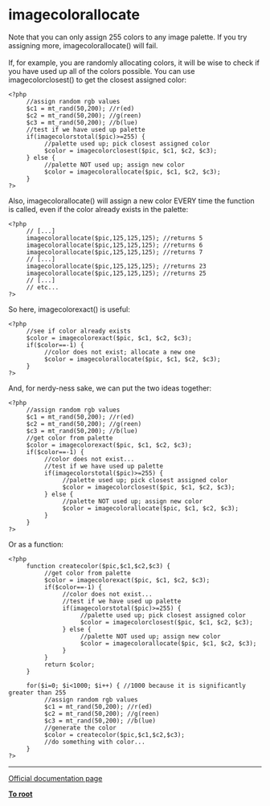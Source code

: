 # imagecolorallocate



Note that you can only assign 255 colors to any image palette.  If you try assigning more, imagecolorallocate() will fail.<br><br>If, for example, you are randomly allocating colors, it will be wise to check if you have used up all of the colors possible.  You can use imagecolorclosest() to get the closest assigned color:<br>

```
<?php
     //assign random rgb values
     $c1 = mt_rand(50,200); //r(ed)
     $c2 = mt_rand(50,200); //g(reen)
     $c3 = mt_rand(50,200); //b(lue)
     //test if we have used up palette
     if(imagecolorstotal($pic)>=255) {
          //palette used up; pick closest assigned color
          $color = imagecolorclosest($pic, $c1, $c2, $c3);
     } else {
          //palette NOT used up; assign new color
          $color = imagecolorallocate($pic, $c1, $c2, $c3);
     }
?>
```


Also, imagecolorallocate() will assign a new color EVERY time the function is called, even if the color already exists in the palette:


```
<?php
     // [...]
     imagecolorallocate($pic,125,125,125); //returns 5
     imagecolorallocate($pic,125,125,125); //returns 6
     imagecolorallocate($pic,125,125,125); //returns 7
     // [...]
     imagecolorallocate($pic,125,125,125); //returns 23
     imagecolorallocate($pic,125,125,125); //returns 25
     // [...]
     // etc...
?>
```


So here, imagecolorexact() is useful:


```
<?php
     //see if color already exists
     $color = imagecolorexact($pic, $c1, $c2, $c3);
     if($color==-1) {
          //color does not exist; allocate a new one
          $color = imagecolorallocate($pic, $c1, $c2, $c3);
     }
?>
```


And, for nerdy-ness sake, we can put the two ideas together:


```
<?php
     //assign random rgb values
     $c1 = mt_rand(50,200); //r(ed)
     $c2 = mt_rand(50,200); //g(reen)
     $c3 = mt_rand(50,200); //b(lue)
     //get color from palette
     $color = imagecolorexact($pic, $c1, $c2, $c3);
     if($color==-1) {
          //color does not exist...
          //test if we have used up palette
          if(imagecolorstotal($pic)>=255) {
               //palette used up; pick closest assigned color
               $color = imagecolorclosest($pic, $c1, $c2, $c3);
          } else {
               //palette NOT used up; assign new color
               $color = imagecolorallocate($pic, $c1, $c2, $c3);
          }
     }
?>
```


Or as a function:


```
<?php
     function createcolor($pic,$c1,$c2,$c3) {
          //get color from palette
          $color = imagecolorexact($pic, $c1, $c2, $c3);
          if($color==-1) {
               //color does not exist...
               //test if we have used up palette
               if(imagecolorstotal($pic)>=255) {
                    //palette used up; pick closest assigned color
                    $color = imagecolorclosest($pic, $c1, $c2, $c3);
               } else {
                    //palette NOT used up; assign new color
                    $color = imagecolorallocate($pic, $c1, $c2, $c3);
               }
          }
          return $color;
     }

     for($i=0; $i<1000; $i++) { //1000 because it is significantly greater than 255
          //assign random rgb values
          $c1 = mt_rand(50,200); //r(ed)
          $c2 = mt_rand(50,200); //g(reen)
          $c3 = mt_rand(50,200); //b(lue)
          //generate the color
          $color = createcolor($pic,$c1,$c2,$c3);
          //do something with color...
     }
?>
```
  

---

[Official documentation page](https://www.php.net/manual/en/function.imagecolorallocate.php)

**[To root](/README.md)**
